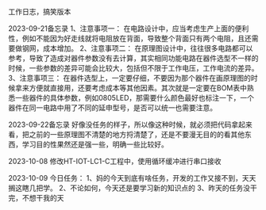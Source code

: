 工作日志，搞笑版本


2023-09-21备忘录
1、注意事项一：
在电路设计中，应当考虑生产上面的便利性，例如不能因为好走线就将电阻放在背面，导致整个背面只有两个电阻，且还需要做钢网，成本增加。
2、注意事项二：
在原理图设计中，往往很多电路都可以参考，导致了造成对器件参数没有去计算，其实相同功能电路在器件选型不一样的时候，一些参数的差异可能会比较大，包括但不限于工作电压，工作电流的差异。
3、注意事项三：
在器件选型上，一定要仔细，不要因为那个器件在画原理图的时候拿来方便就直接用，还要考虑成本等其他因素。其次就是一定要在BOM表中熟悉一些器件的具体参数，例如0805LED，那需要什么颜色最好也标注一下，一个器件在同一电路中用了不同的延申型号，是否可以统一也需要注意。



2023-09-22备忘录
好像没任务的样子，所以像这种时候，就必须把代码拿起来看，把之前的一些原理图不清楚的地方捋清楚了，还是不要漫无目的的看其他东西，学习目的性果然还是强一些，明确一些比较好。




2023-10-08
修改HT-IOT-LC1-C工程中，使用循环缓冲进行串口接收




2023-10-09
今日任务：
1、妈的今天到底有啥任务，开发的工作又接不到，天天搁这瞎几把学。
2、不论如何，今天还是要学习新的知识点的
3、昨天的任务没干完，不想干我的天
